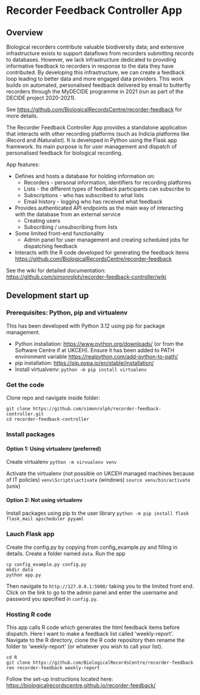 # Recorder Feedback Controller App

## Overview

Biological recorders contribute valuable biodiversity data; and extensive infrastructure exists to support dataflows from recorders submitting records to databases. However, we lack infrastructure dedicated to providing informative feedback to recorders in response to the data they have contributed. By developing this infrastructure, we can create a feedback loop leading to better data and more engaged data providers. This work builds on automated, personalised feedback delivered by email to butterfly recorders through the MyDECIDE programme in 2021 (run as part of the DECIDE project 2020-2021).

See https://github.com/BiologicalRecordsCentre/recorder-feedback for more details.

The Recorder Feedback Controller App provides a standalone application that interacts with other recording platforms (such as Indicia platforms like iRecord and iNaturalist). It is developed in Python using the Flask app framework. Its main purpose is for user management and dispatch of personalised feedback for biological recording.

App features:

 * Defines and hosts a database for holding information on:
    * Recorders - personal information, identifiers for recording platforms
    * Lists - the different types of feedback participants can subscribe to
    * Subscriptions - who has subscribed to what lists
    * Email history - logging who has received what feedback
 * Provides authenticated API endpoints as the main way of interacting with the database from an external service
    * Creating users
    * Subscribing / unsubscribing from lists
 * Some limited front-end functionality
    * Admin panel for user management and creating scheduled jobs for dispatching feedback
 * Interacts with the R code developed for generating the feedback items https://github.com/BiologicalRecordsCentre/recorder-feedback

See the wiki for detailed documentation: https://github.com/simonrolph/recorder-feedback-controller/wiki

## Development start up

### Prerequisites: Python, pip and virtualenv

This has been developed with Python 3.12 using pip for package management.
 * Python installation: https://www.python.org/downloads/ (or from the Software Centre if at UKCEH). Ensure it has been added to PATH environment variable https://realpython.com/add-python-to-path/
 * pip installation: https://pip.pypa.io/en/stable/installation/
 * Install virtualvenv: `python -m pip install virtualenv`

### Get the code

Clone repo and navigate inside folder:
```
git clone https://github.com/simonrolph/recorder-feedback-controller.git
cd recorder-feedback-controller
```
### Install packages

#### Option 1: Using virtualenv (preferred)

Create virtualenv
`python -m virvualenv venv`

Activate the virtualenv (not possible on UKCEH managed machines because of IT policies)
`venv\Scripts\activate` (windows)
`source venv/bin/activate` (unix)

#### Option 2: Not using virtualenv

Install packages using pip to the user library
`python -m pip install flask flask_mail apscheduler pyyaml`

### Lauch Flask app

Create the config.py by copying from config_example.py and filling in details. Create a folder named `data`. Run the app
```
cp config_example.py config.py
mkdir data
python app.py
```
Then navigate to `http://127.0.0.1:5000/` taking you to the limited front end. Click on the link to go to the admin panel and enter the username and password you specified in `config.py`.

### Hosting R code

This app calls R code which generates the html feedback items before dispatch. Here I want to make a feedback list called 'weekly-report'. Navigate to the R directory, clone the R code repository then rename the folder to 'weekly-report' (or whatever you wish to call your list).

```
cd R
git clone https://github.com/BiologicalRecordsCentre/recorder-feedback
ren recorder-feedback weekly-report
```

Follow the set-up instructions located here: https://biologicalrecordscentre.github.io/recorder-feedback/
